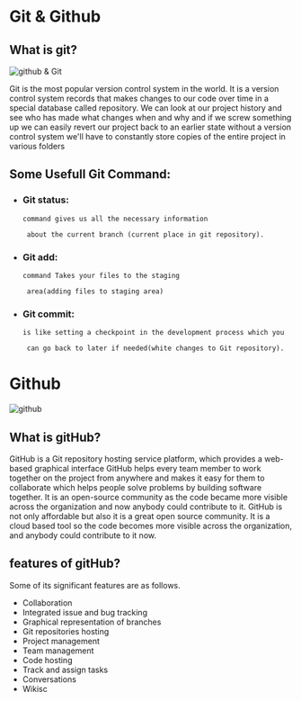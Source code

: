 
# Git & Github   



## What is git?
![github & Git](https://i.morioh.com/2019/11/11/1f265e2d4c43.jpg)

Git is the most popular version control system in the world. It is a version control system records that makes changes to our code over time in a special database called repository. We can look at our project history and see who has made what changes when and why and if we screw something up we can easily revert our project back to an earlier state without a version control system we'll have to constantly store copies of the entire project in various folders

## Some Usefull Git Command:

- ### Git status:

      command gives us all the necessary information
      
       about the current branch (current place in git repository).


- ### Git add:

      command Takes your files to the staging
      
       area(adding files to staging area)

- ### Git commit:

      is like setting a checkpoint in the development process which you
      
       can go back to later if needed(white changes to Git repository).

# Github 

![github](https://github.githubassets.com/images/modules/open_graph/github-octocat.png)


## What is gitHub?
GitHub is a Git repository hosting service platform, which provides a web-based graphical interface GitHub helps every team member to work together on the project from anywhere and makes it easy for them to collaborate which helps people solve problems by building software together. It is an open-source community as the code became more visible across the organization and now anybody could contribute to it. GitHub is not only affordable but also it is a great open source community. It is a cloud based tool so the code becomes more visible across the organization, and anybody could contribute to it now.

## features of gitHub?

Some of its significant features are as follows.

- Collaboration
- Integrated issue and bug tracking
- Graphical representation of branches
- Git repositories hosting
- Project management
- Team management
- Code hosting
- Track and assign tasks
- Conversations
- Wikisc